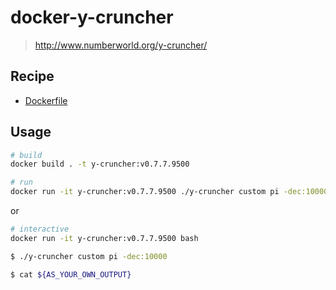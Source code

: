 # docker-y-cruncher

> http://www.numberworld.org/y-cruncher/

## Recipe
- [Dockerfile](./Dockerfile)

## Usage
```sh
# build
docker build . -t y-cruncher:v0.7.7.9500

# run
docker run -it y-cruncher:v0.7.7.9500 ./y-cruncher custom pi -dec:10000
```
or
```sh
# interactive
docker run -it y-cruncher:v0.7.7.9500 bash

$ ./y-cruncher custom pi -dec:10000

$ cat ${AS_YOUR_OWN_OUTPUT}
```
